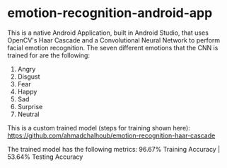 # emotion-recognition-android-app

This is a native Android Application, built in Android Studio, that uses OpenCV's Haar Cascade and a Convolutional Neural Network to perform facial emotion recognition. 
The seven different emotions that the CNN is trained for are the following:

1. Angry
2. Disgust
3. Fear
4. Happy
5. Sad
6. Surprise
7. Neutral

This is a custom trained model (steps for training shown here):
https://github.com/ahmadchalhoub/emotion-recognition-haar-cascade

The trained model has the following metrics: 96.67% Training Accuracy | 53.64% Testing Accuracy
